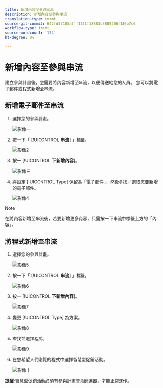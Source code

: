 ```yaml
---
title: 新增內容至參與串流
description: 新增內容至參與串流
translation-type: tm+mt
source-git-commit: 642fd57105afff1031f18883c5809206f136b7c6
workflow-type: tm+mt
source-wordcount: '174'
ht-degree: 0%

---
```



# 新增內容至參與串流

建立參與計畫後，您需要將內容新增至串流，以便傳送給您的人員。 您可以將電子郵件或程式新增至串流。

## 新增電子郵件至串流

1. 選擇您的參與計畫。

   ![影像一](/help/sky/assets/engagement-programs/add-content-to-an-engagement-stream/add-content-to-an-engagement-stream-1.png)

1. 按一下「 [!UICONTROL **串流**] 」標籤。

   ![影像2](/help/sky/assets/engagement-programs/add-content-to-an-engagement-stream/add-content-to-an-engagement-stream-2.png)

1. 按一 [!UICONTROL **下新增內容**]。

   ![影像三](/help/sky/assets/engagement-programs/add-content-to-an-engagement-stream/add-content-to-an-engagement-stream-3.png)

1. 將設定 [!UICONTROL Type] 保留為「電子郵件」，然後尋找／選取您要新增的電子郵件。

   ![影像4](/help/sky/assets/engagement-programs/add-content-to-an-engagement-stream/add-content-to-an-engagement-stream-4.png)

>[!NOTE]
>
>在將內容新增至串流後，若要新增更多內容，只需按一下串流中標籤上方的「內容」。

## 將程式新增至串流

1. 選擇您的參與計畫。

   ![影像5](/help/sky/assets/engagement-programs/add-content-to-an-engagement-stream/add-content-to-an-engagement-stream-5.png)

1. 按一下「 [!UICONTROL **串流**] 」標籤。

   ![影像6](/help/sky/assets/engagement-programs/add-content-to-an-engagement-stream/add-content-to-an-engagement-stream-6.png)

1. 按一 [!UICONTROL **下新增內容**]。

   ![影像7](/help/sky/assets/engagement-programs/add-content-to-an-engagement-stream/add-content-to-an-engagement-stream-7.png)

1. 變更 [!UICONTROL Type] 為方案。

   ![影像8](/help/sky/assets/engagement-programs/add-content-to-an-engagement-stream/add-content-to-an-engagement-stream-8.png)

1. 查找並選擇程式。

   ![影像9](/help/sky/assets/engagement-programs/add-content-to-an-engagement-stream/add-content-to-an-engagement-stream-9.png)

1. 在您希望人們瀏覽的程式中選擇智慧型促銷活動。

   ![影像十](/help/sky/assets/engagement-programs/add-content-to-an-engagement-stream/add-content-to-an-engagement-stream-10.png)

**提醒**:智慧型促銷活動必須有參與計畫會員篩選器，才能正常運作。
